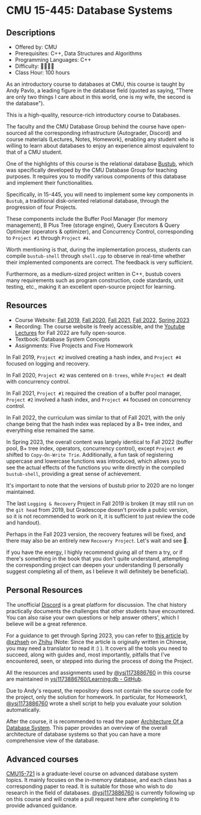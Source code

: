 # CMU 15-445: Database Systems

## Descriptions

- Offered by: CMU
- Prerequisites: C++, Data Structures and Algorithms
- Programming Languages: C++
- Difficulty: 🌟🌟🌟🌟
- Class Hour: 100 hours

As an introductory course to databases at CMU, this course is taught by Andy Pavlo, a leading figure in the database field (quoted as saying, "There are only two things I care about in this world, one is my wife, the second is the database").

This is a high-quality, resource-rich introductory course to Databases. 

The faculty and the CMU Database Group behind the course have open-sourced all the corresponding infrastructure (Autograder, Discord) and course materials (Lectures, Notes, Homework), enabling any student who is willing to learn about databases to enjoy an experience almost equivalent to that of a CMU student.

One of the highlights of this course is the relational database [Bustub](https://github.com/cmu-db/bustub), which was specifically developed by the CMU Database Group for teaching purposes. It requires you to modify various components of this database and implement their functionalities.

Specifically, in 15-445, you will need to implement some key components in `Bustub`, a traditional disk-oriented relational database, through the progression of four Projects.

These components include the Buffer Pool Manager (for memory management), B Plus Tree (storage engine), Query Executors & Query Optimizer (operators & optimizer), and Concurrency Control, corresponding to `Project #1` through `Project #4`.

Worth mentioning is that, during the implementation process, students can compile `bustub-shell` through `shell.cpp` to observe in real-time whether their implemented components are correct. The feedback is very sufficient.

Furthermore, as a medium-sized project written in C++, bustub covers many requirements such as program construction, code standards, unit testing, etc., making it an excellent open-source project for learning.

## Resources

- Course Website: [Fall 2019](https://15445.courses.cs.cmu.edu/fall2019/schedule.html), [Fall 2020](https://15445.courses.cs.cmu.edu/fall2020/schedule.html), [Fall 2021](https://15445.courses.cs.cmu.edu/fall2021/schedule.html), [Fall 2022](https://15445.courses.cs.cmu.edu/fall2022/schedule.html), [Spring 2023](https://15445.courses.cs.cmu.edu/spring2023/schedule.html)
- Recording: The course website is freely accessible, and the [Youtube Lectures](https://www.youtube.com/playlist?list=PLSE8ODhjZXjaKScG3l0nuOiDTTqpfnWFf) for Fall 2022 are fully open-source.
- Textbook: Database System Concepts
- Assignments: Five Projects and Five Homework

In Fall 2019, `Project #2` involved creating a hash index, and `Project #4` focused on logging and recovery.

In Fall 2020, `Project #2` was centered on `B-trees`, while `Project #4` dealt with concurrency control.

In Fall 2021, `Project #1` required the creation of a buffer pool manager, `Project #2` involved a hash index, and `Project #4` focused on concurrency control.

In Fall 2022, the curriculum was similar to that of Fall 2021, with the only change being that the hash index was replaced by a B+ tree index, and everything else remained the same.

In Spring 2023, the overall content was largely identical to Fall 2022 (buffer pool, B+ tree index, operators, concurrency control), except `Project #0` shifted to `Copy-On-Write Trie`. Additionally, a fun task of registering uppercase and lowercase functions was introduced, which allows you to see the actual effects of the functions you write directly in the compiled `bustub-shell`, providing a great sense of achievement.

It's important to note that the versions of bustub prior to 2020 are no longer maintained. 

The last `Logging & Recovery` Project in Fall 2019 is broken (it may still run on the `git head` from 2019, but Gradescope doesn't provide a public version, so it is not recommended to work on it, it is sufficient to just review the code and handout). 

Perhaps in the Fall 2023 version, the recovery features will be fixed, and there may also be an entirely new `Recovery Project`. Let's wait and see 🤪.

If you have the energy, I highly recommend giving all of them a try, or if there's something in the book that you don't quite understand, attempting the corresponding project can deepen your understanding (I personally suggest completing all of them, as I believe it will definitely be beneficial).

## Personal Resources

The unofficial [Discord](https://discord.com/invite/YF7dMCg) is a great platform for discussion. The chat history practically documents the challenges that other students have encountered. You can also raise your own questions or help answer others', which I believe will be a great reference.

For a guidance to get through Spring 2023, you can refer to [this article](https://zhuanlan.zhihu.com/p/637960746) by [@xzhseh](https://github.com/xzhseh) on [Zhihu](https://www.zhihu.com/) (Note: Since the article is originally written in Chinese, you may need a translator to read it :) ). It covers all the tools you need to succeed, along with guides and, most importantly, pitfalls that I've encountered, seen, or stepped into during the process of doing the Project.

All the resources and assignments used by [@ysj1173886760](https://github.com/ysj1173886760) in this course are maintained in [ysj1173886760/Learning:db - GitHub](https://github.com/ysj1173886760/Learning/tree/master/db).

Due to Andy's request, the repository does not contain the source code for the project, only the solution for homework. In particular, for Homework1, [@ysj1173886760](https://github.com/ysj1173886760) wrote a shell script to help you evaluate your solution automatically.

After the course, it is recommended to read the paper [Architecture Of a Database System](https://github.com/ysj1173886760/paper_notes/tree/master/db). This paper provides an overview of the overall architecture of database systems so that you can have a more comprehensive view of the database.
## Advanced courses

[CMU15-721](https://15721.courses.cs.cmu.edu/spring2020/) is a graduate-level course on advanced database system topics. It mainly focuses on the in-memory database, and each class has a corresponding paper to read. It is suitable for those who wish to do research in the field of databases. [@ysj1173886760](https://github.com/ysj1173886760) is currently following up on this course and will create a pull request here after completing it to provide advanced guidance.
